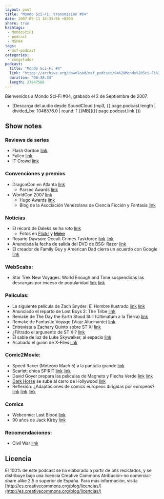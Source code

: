 ```yaml
---
layout: post
title: "Mondo Sci-Fi: transmisión #04"
date: 2007-09-11 18:33:56 +0200
share: true
hashtags:
 - MondoSciFi
 - podcast
 - MSF04
tags:
 - msf-podcast
categories:
 - congelador
podcast:
  title: "Mondo Sci-Fi #4"
  link: "https://archive.org/download/msf_podcast/04%20Mondo%20Sci-Fi%20%234.mp3"
  duration: "00:38:34"
  length: 27847566
---
```


Bienvenidos a Mondo Sci-Fi #04, grabado el 2 de Septiembre de 2007.

- [Descarga del audio desde SoundCloud (mp3, {{ page.podcast.length | divided_by: 1048576.0 | round: 1 }}MB)]({{ page.podcast.link }})

## Show notes

### Reviews de series
- Flash Gordon [link](https://en.wikipedia.org/wiki/Flash_Gordon_(2007_TV_series))
- Fallen [link](http://www.imdb.com/title/tt0838800/)
- IT Crowd [link](https://en.wikipedia.org/wiki/The_IT_Crowd)

### Convenciones y premios
- DragonCon en Atlanta [link](http://web.archive.org/web/20071109091511/http://www.dragoncon.org/)
    - Parsec Awards [link](http://web.archive.org/web/20071118154210/http://www.parsecawards.com/)
- WorldCon 2007 [link](http://www.nippon2007.org/)
    - Hugo Awards [link](http://www.thehugoawards.org/hugo-history/2007-hugo-awards/)
    - Blog de la Asociación Venezolana de Ciencia Ficción y Fantasía [link](http://www.avcff.org/blog)

### Noticias
- El récord de Daleks se ha roto [link](http://web.archive.org/web/20071111172414/http://www.gallifreyone.com/cgi-bin/viewnews.cgi?id=EEllFyuEVVuBWXctor&tmpl=newsrss&style=feedstyle)
    - Fotos en [Flickr](https://www.flickr.com/photos/tonyheugh/sets/72157601674255436/) y ~~[Make]()~~
- Rosario Dawson: Occult Crimes Taskforce [link](http://www.sliceofscifi.com/2007/08/16/dawson-animated/) [link](https://en.wikipedia.org/wiki/Occult_Crimes_Taskforce)
- Anunciada la fecha de salida del DVD de BSG: Razor [link](http://www.sliceofscifi.com/2007/08/27/battlestar-galactica-razor-unrated-extended-edition/)
- El creador de Family Guy y American Dad cierra un acuerdo con Google [link](http://lanuez.blogspot.com.es/2007/08/creador-de-family-guy-cierra-acuerdo.html)

### WebScabs:
- Star Trek New Voyages: World Enough and Time suspendidas las descargas por exceso de popularidad [link](https://en.wikipedia.org/wiki/Star_Trek:_New_Voyages) [link](http://www.sliceofscifi.com/2007/08/24/couldnt-get-enough-of-world-enough-and-time/)

### Películas:
- La siguiente película de Zach Snyder: El Hombre Ilustrado [link](http://www.sliceofscifi.com/2007/08/29/snyder-ready-to-be-illustrated/) [link](http://concdearte.blogspot.com.es/2007/08/watchmen-casting-comparado.html)
- Anunciado el reparto de Lost Boys 2: The Tribe [link](http://web.archive.org/web/20071102230143/http://www.scifi.com/scifiwire/index.php?category=3&id=43694)
- Remake de The Day the Earth Stood Still (Ultimátum a la Tierra) [link](http://web.archive.org/web/20071018204608/http://www.scifi.com/scifiwire/index.php?category=3&id=43630)
- Remake de Fantastic Voyage (Viaje Alucinante) [link](http://www.sliceofscifi.com/2007/08/16/emmerich-takes-us-on-a-fantastic-voyage/)
- Entrevista a Zachary Quinto sobre ST XI [link](http://www.sliceofscifi.com/2007/08/29/quinto-hints-of-more/)
- ¿Filtrado el argunento de ST XI? [link](http://web.archive.org/web/20071022081217/http://www.syfyportal.com/news424103.html)
- El sable de luz de Luke Skywalker, al espacio [link](https://starwarsblog.wordpress.com/2007/08/28/chewie-hands-off-lightsaber-to-nasa/)
- Acabado el guión de X-Files [link](http://www.sliceofscifi.com/2007/08/28/x-files-script-in-hand/)

### Comic2Movie:
- Speed Racer (Meteoro Mach 5) a la pantalla grande [link](http://www.sliceofscifi.com/2007/08/27/racer-goes-for-mass-appeal-g-force/)
- Scarlet: chica SPIRIT [link](http://www.sliceofscifi.com/2007/08/17/scarlett-gets-the-spirit/) [link](http://concdearte.blogspot.com.es/2007/08/sand-saref.html)
- David Goyer prepara las películas de Magneto y Flecha Verde [link](https://salondelmal.com/2007/08/30/david-goyer-habla-sobre-magneto-y-la-pelicula-de-green-arrow/) [link](https://en.wikipedia.org/wiki/David_S._Goyer)
- [Dark Horse](http://www.darkhorse.com/) se sube al carro de Hollywood [link](http://www.sliceofscifi.com/2007/08/27/a-dark-horse-comedy/)
- Reflexión: ¿Adaptaciones de cómics europeos dirigidas por europeos? [link](http://news.bbc.co.uk/2/hi/entertainment/6656635.stm) [link](http://www.filmreference.com/encyclopedia/Academy-Awards-Crime-Films/Comics-and-Comic-Books-COMIC-BOOK-FILMS-IN-EUROPE-AND-ASIA.html) [link](http://web.archive.org/web/20071122062343/http://european-films.net/content/view/799/118/)

### Comics
- Webcomic: Last Blood [link](http://lastblood.keenspot.com/)
- 90 años de Jack Kirby [link](http://concdearte.blogspot.com.es/2007/08/90-aos-de-kirby.html)

### Recomendaciones:
- Civil War [link](https://www.amazon.com/gp/richpub/listmania/fullview/R2P7K8Y6O1T2VL/ref=cm_srch_res_rpli_alt/104-6576999-1679136)

## Licencia
El 100% de este podcast se ha elaborado a partir de bits reciclados, y se distribuye bajo una licencia Creative Commons Atribución-no comercial-share alike 2.5 o superior de España. Para más información, visita [http://es.creativecommons.org/blog/licencias/](http://es.creativecommons.org/blog/licencias/)

